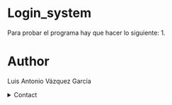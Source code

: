 # Login_system

Para probar el programa hay que hacer lo siguiente:
1. 

# Author
Luis Antonio Vázquez García
<details>
    <summary> Contact </summary> 
    <a href="mailto:luis.vazquezga@udlap.mx" target="_top">luis.vazquezga@udlap.mx</a>
    <a href="http://www.twitter.com/tonyvazgar">@tonyvazgar</a>
    <a href="http://www.instagram.com/tonyvazgar">@tonyvazgar</a>
</details>
